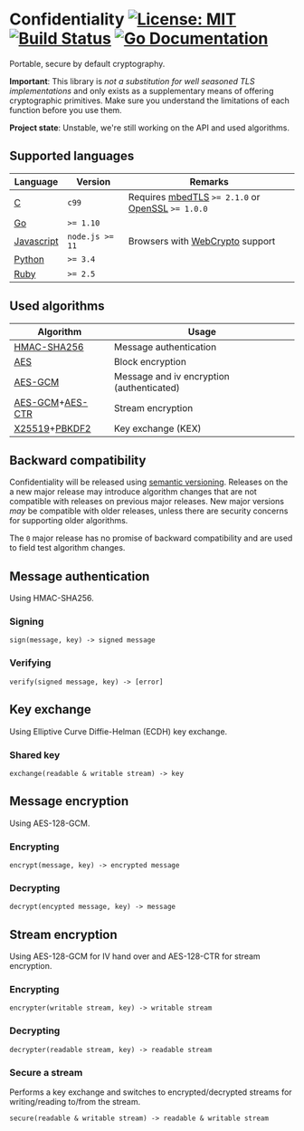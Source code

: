 # Confidentiality [![License: MIT][license_img]][license_url] [![Build Status][build_img]][build_url] [![Go Documentation][godoc_img]][godoc_url]

[license_img]: https://img.shields.io/badge/License-MIT-yellow.svg
[license_url]: https://opensource.org/licenses/MIT
[build_img]: https://travis-ci.org/tehmaze/confidentiality.svg?branch=master
[build_url]: https://travis-ci.org/tehmaze/confidentiality
[godoc_img]: https://godoc.org/github.com/tehmaze/confidentiality/go?status.svg
[godoc_url]: https://godoc.org/github.com/tehmaze/confidentiality/go

Portable, secure by default cryptography.

**Important**: This library is *not a substitution for well seasoned TLS 
implementations* and only exists as a supplementary means of offering 
cryptographic primitives. Make sure you understand the limitations of each
function before you use them.

**Project state**: Unstable, we're still working on the API and used algorithms.

## Supported languages

| Language     | Version         | Remarks                           |
| ------------ | --------------- | --------------------------------- |
| [C]          | `c99`           | Requires [mbedTLS] `>= 2.1.0` or [OpenSSL] `>= 1.0.0` |
| [Go]         | `>= 1.10`       |                                   |
| [Javascript] | `node.js >= 11` | Browsers with [WebCrypto] support |
| [Python]     | `>= 3.4`        |                                   |
| [Ruby]       | `>= 2.5`        |                                   |

[C]:          c/
[mbedTLS]:    https://tls.mbed.org
[OpenSSL]:    https://www.openssl.org
[Go]:         go/
[Javascript]: javascript/
[Python]:     python/
[Ruby]:       ruby/
[WebCrypto]:  https://caniuse.com/#feat=cryptography

## Used algorithms

| Algorithm           | Usage                                     |
| ------------------- | ----------------------------------------- |
| [HMAC-SHA256]       | Message authentication                    |
| [AES]               | Block encryption                          |
| [AES-GCM]           | Message and iv encryption (authenticated) |
| [AES-GCM]+[AES-CTR] | Stream encryption                         |
| [X25519]+[PBKDF2]   | Key exchange (KEX)                        |

[HMAC-SHA256]: https://en.wikipedia.org/wiki/HMAC
[AES]:         https://en.wikipedia.org/wiki/Advanced_Encryption_Standard#Security
[AES-GCM]:     https://en.wikipedia.org/wiki/Galois/Counter_Mode
[AES-CTR]:     https://en.wikipedia.org/wiki/Block_cipher_mode_of_operation#Counter_(CTR)
[X25519]:      https://en.wikipedia.org/wiki/Curve25519
[PBKDF2]:      https://en.wikipedia.org/wiki/PBKDF2

## Backward compatibility

Confidentiality will be released using [semantic versioning]. Releases on the
a new major release may introduce algorithm changes that are not compatible
with releases on previous major releases. New major versions *may* be compatible
with older releases, unless there are security concerns for supporting older
algorithms.

The `0` major release has no promise of backward compatibility and are used to
field test algorithm changes.

[semantic versioning]: https://semver.org/

## Message authentication

Using HMAC-SHA256.

### Signing

```
sign(message, key) -> signed message
```

### Verifying

```
verify(signed message, key) -> [error]
```

## Key exchange

Using Elliptive Curve Diffie-Helman (ECDH) key exchange.

### Shared key

```
exchange(readable & writable stream) -> key
```

## Message encryption

Using AES-128-GCM.

### Encrypting

```
encrypt(message, key) -> encrypted message
```

### Decrypting

```
decrypt(encypted message, key) -> message
```

## Stream encryption

Using AES-128-GCM for IV hand over and AES-128-CTR for stream encryption.

### Encrypting

```
encrypter(writable stream, key) -> writable stream
```

### Decrypting

```
decrypter(readable stream, key) -> readable stream
```

### Secure a stream

Performs a key exchange and switches to encrypted/decrypted streams for
writing/reading to/from the stream.

```
secure(readable & writable stream) -> readable & writable stream
```